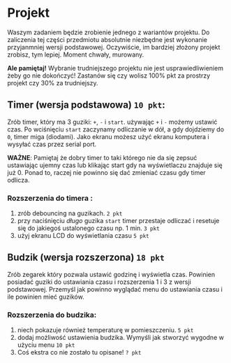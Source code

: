# Projekt

Waszym zadaniem będzie zrobienie jednego z wariantów projektu. Do zaliczenia tej części przedmiotu absolutnie niezbędne jest wykonanie przyjanmniej wersji podstawowej. Oczywiście, im bardziej złożony projekt zrobisz, tym lepiej. Moment chwały, murowany. 

**Ale pamiętaj!** Wybranie trudniejszego projektu nie jest usprawiedliwieniem żeby go nie dokończyć! Zastanów się czy wolisz 100% pkt za prostrzy projekt czy 30% za trudniejszy.

## Timer (wersja podstawowa) `10 pkt`:
Zrób timer, który ma 3 guziki: `+`, `-` i `start`.
używając `+` i `-` możemy ustawić czas. 
Po wciśnięciu `start` zaczynamy odliczanie w dół, a gdy dojdziemy do `0`, timer miga (diodami).
Jako ekranu możesz użyć ekranu komputera i wysyłać czas przez serial port.

**WAŻNE**: Pamiętaj że dobry timer to taki którego nie da się zepsuć ustawiając ujemny czas lub klikając start gdy na wyświetlaczu znajduje się już 0. Ponad to, raczej nie powinno się dać zmieniać czasu gdy timer odlicza.

### Rozszerzenia do timera :
1. zrób debouncing na guzikach. `2 pkt`
2. przy naciśnięciu *długo* guzika `start` timer przestaje odliczać i resetuje się do jakiegoś ustalonego czasu np. 1 min. `3 pkt`
3. użyj ekranu LCD do wyświetlania czasu `5 pkt`

## Budzik (wersja rozszerzona) `18 pkt`
Zrób zegarek który pozwala ustawić godzinę i wyświetla czas. Powinien posiadać guziki do ustawiania czasu i  rozszerzenia 1 i 3 z wersji podstawowej. Przemyśl jak powinno wyglądać menu do ustawiania czasu i ile powinien mieć guzików.

### Rozszerzenia do budzika:
1. niech pokazuje również temperaturę w pomieszczeniu. `5 pkt`
2. dodaj możliwość ustawienia budzika. Wymyśli jak stworzyć wygodne w użyciu menu `10 pkt` 
3. Coś ekstra co nie zostało tu opisane! `? pkt`


